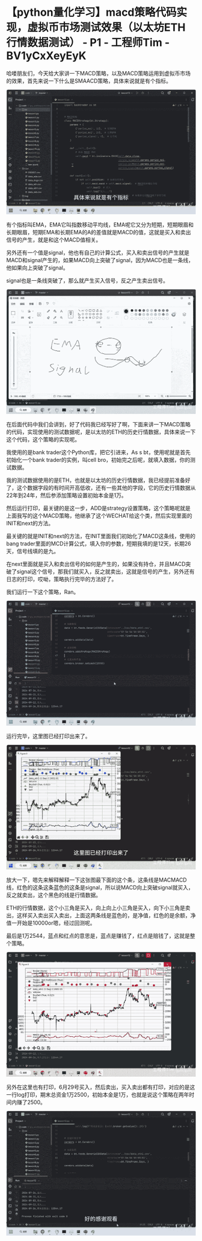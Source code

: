 # 【python量化学习】macd策略代码实现，虚拟币市场测试效果（以太坊ETH行情数据测试） - P1 - 工程师Tim - BV1yCxXeyEyK

哈喽朋友们，今天给大家讲一下MACD策略，以及MACD策略运用到虚拟币市场的效果，首先来说一下什么是SMAACD策略，具体来说就是有个指标。



![](img/694cf8441c60b85343d16dd18e41f967_1.png)

有个指标叫EMA，EMA它叫指数移动平均线，EMA呢它又分为短期，短期眼眉和长期眼眉，短期EMA和长期EMA的A的差值就是MACD的值，这就是买入和卖出信号的产生，就是和这个MACD值相关。

另外还有一个值是signal，他也有自己的计算公式，买入和卖出信号的产生就是MACD和signal产生的，如果MACD向上突破了signal，因为MACD也是一条线，他如果向上突破了signal。

signal也是一条线突破了，那么就产生买入信号，反之产生卖出信号。

![](img/694cf8441c60b85343d16dd18e41f967_3.png)

在后面代码中我们会讲到，好了代码我已经写好了啊，下面来讲一下MACD策略的代码，实现使用的测试数据呢，是以太坊的ETH的历史行情数据，具体来说一下这个代码，这个策略的实现呢。

我使用的是bank trader这个Python库，把它引进来，As s bt，使用呢就是首先初始化一个bank trader的实例，叫cell bro，初始完之后呢，就填入数据，你的测试数据。

我的测试数据使用的是ETH，也就是以太坊的历史行情数据，我已经提前准备好了，这个数据字段的有时间开高低收，还有一些其他的字段，它的历史行情数据从22年到24年，然后参添加策略设置初始本金是1万。

然后运行打印，最关键的是这一步，ADD是strategy设置策略，这个策略呢就是上面我写的这个MACD策略，他继承了这个WECHAT给这个类，然后实现里面的INIT和next的方法。

最关键的就是INIT和next的方法，在INIT里面我们初始化了MACD这条线，使用的bang trader里面的MCD计算公式，填入你的参数，短期我填的是12天，长期26天，信号线填的是九。

在next里面就是买入和卖出信号的如何是产生的，如果没有持仓，并且MACD突破了signal这个信号，那我们就买入，反之就卖出，这就是信号的产生，另外还有日志的打印，哎呦，策略执行完毕的方法好了。

我们运行一下这个策略，Ran。

![](img/694cf8441c60b85343d16dd18e41f967_5.png)

运行完毕，这里图已经打印出来了。

![](img/694cf8441c60b85343d16dd18e41f967_7.png)

放大一下，嗯先来解释解释一下这张图最下面的这个条，这条线是MACMACD线，红色的这条这条蓝色的这条是signal，所以说MACD向上突破signal就买入，反之就卖出，这个黑色的线是行情数据。

ETH的行情数据，这个小三角是买入，向上向上小三角是买入，向下小三角是卖出，这样买入卖出买入卖出，上面这两条线是蓝色的，是净值，红色的是余额，净值一开始是10000or嗯，经过回测呢。

最后是1万2544，蓝点和红点的意思是，蓝点是赚钱了，红点是赔钱了，这就是整个策略。

![](img/694cf8441c60b85343d16dd18e41f967_9.png)

另外在这里也有打印，6月29号买入，然后卖出，买入卖出都有打印，对应的是这一行log打印，期末总资金1万2500，初始本金是1万，也就是说这个策略在两年时间内赚了2500。



![](img/694cf8441c60b85343d16dd18e41f967_11.png)